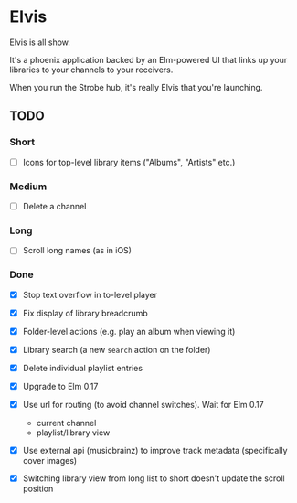 # Elvis

Elvis is all show.

It's a phoenix application backed by an Elm-powered UI that links up your
libraries to your channels to your receivers.

When you run the Strobe hub, it's really Elvis that you're launching.

## TODO

### Short

- [ ] Icons for top-level library items ("Albums", "Artists" etc.)

### Medium

- [ ] Delete a channel

### Long

- [ ] Scroll long names (as in iOS)

### Done

- [X] Stop text overflow in to-level player
- [X] Fix display of library breadcrumb
- [X] Folder-level actions (e.g. play an album when viewing it)
- [X] Library search (a new `search` action on the folder)
- [X] Delete individual playlist entries
- [X] Upgrade to Elm 0.17
- [X] Use url for routing (to avoid channel switches). Wait for Elm 0.17
  - current channel
  - playlist/library view
- [X] Use external api (musicbrainz) to improve track metadata (specifically
  cover images)
- [X] Switching library view from long list to short doesn't update the scroll
  position

